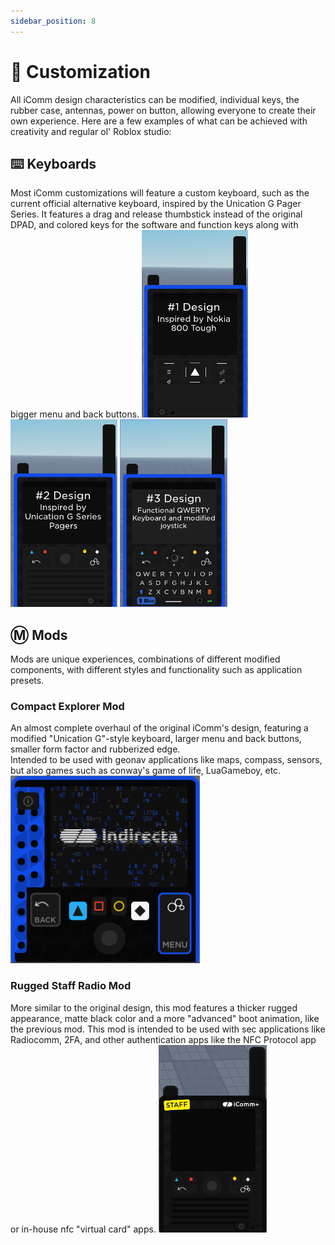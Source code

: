 ```yaml
---
sidebar_position: 8
---
```


# 🎨 Customization
All iComm design characteristics can be modified, individual keys, the rubber case, antennas, power on button, allowing everyone to create their own experience.
Here are a few examples of what can be achieved with creativity and regular ol' Roblox studio:

## ⌨️ Keyboards
Most iComm customizations will feature a custom keyboard, such as the current official alternative keyboard, inspired by the Unication G Pager Series.
It features a drag and release thumbstick instead of the original DPAD, and colored keys for the software and function keys along with bigger menu and back buttons.
<img alt="icomm design" src="https://raw.githubusercontent.com/Indirecta-Technologies/fosd/main/icomm/media/default_keyboard.png" height="300px"/>
<img alt="icomm design" src="https://raw.githubusercontent.com/Indirecta-Technologies/fosd/main/icomm/media/unicationgseries_keyboard.png" height="300px"/>
<img alt="icomm design" src="https://raw.githubusercontent.com/Indirecta-Technologies/fosd/main/icomm/media/qwerty_keyboard.png" height="300px"/>

## Ⓜ️ Mods
Mods are unique experiences, combinations of different modified components, with different styles and functionality such as application presets.
### Compact Explorer Mod
An almost complete overhaul of the original iComm's design, featuring a modified "Unication G"-style keyboard, larger menu and back buttons, smaller form factor and rubberized edge.  
Intended to be used with geonav applications like maps, compass, sensors, but also games such as conway's game of life, LuaGameboy, etc.
<img alt="icomm design" src="https://raw.githubusercontent.com/Indirecta-Technologies/fosd/main/icomm/media/compactexplorer_mod.png" height="300px"/>

### Rugged Staff Radio Mod
More similar to the original design, this mod features a thicker rugged appearance, matte black color and a more "advanced" boot animation, like the previous mod.
This mod is intended to be used with sec applications like Radiocomm, 2FA, and other authentication apps like the NFC Protocol app or in-house nfc "virtual card" apps.
<img alt="icomm design" src="https://raw.githubusercontent.com/Indirecta-Technologies/fosd/main/icomm/media/ruggedstaffradio_mod.png" height="300px"/>
